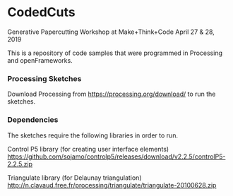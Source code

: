 # CodedCuts
Generative Papercutting Workshop at Make+Think+Code
April 27 & 28, 2019

This is a repository of code samples that were programmed in Processing and openFrameworks.

### Processing Sketches 

Download Processing from https://processing.org/download/ to run the sketches.

### Dependencies

The sketches require the following libraries in order to run.

Control P5 library (for creating user interface elements)
https://github.com/sojamo/controlp5/releases/download/v2.2.5/controlP5-2.2.5.zip

Triangulate library (for Delaunay triangulation)
http://n.clavaud.free.fr/processing/triangulate/triangulate-20100628.zip
